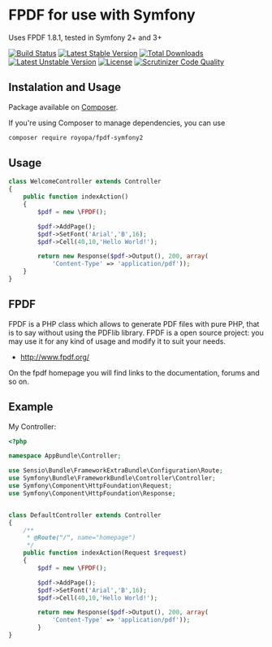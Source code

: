 FPDF for use with Symfony
=========================

Uses FPDF 1.8.1, tested in Symfony 2+ and 3+

[![Build Status](https://travis-ci.org/royopa/fpdf-symfony2.svg?branch=master)](https://travis-ci.org/royopa/fpdf-symfony2)
[![Latest Stable Version](https://poser.pugx.org/royopa/fpdf-symfony2/v/stable.svg)](https://packagist.org/packages/royopa/fpdf-symfony2) [![Total Downloads](https://poser.pugx.org/royopa/fpdf-symfony2/downloads.svg)](https://packagist.org/packages/royopa/fpdf-symfony2) [![Latest Unstable Version](https://poser.pugx.org/royopa/fpdf-symfony2/v/unstable.svg)](https://packagist.org/packages/royopa/fpdf-symfony2) [![License](https://poser.pugx.org/royopa/fpdf-symfony2/license.svg)](https://packagist.org/packages/royopa/fpdf-symfony2)
[![Scrutinizer Code Quality](https://scrutinizer-ci.com/g/royopa/fpdf-symfony2/badges/quality-score.png?b=master)](https://scrutinizer-ci.com/g/royopa/fpdf-symfony2/?branch=master)

## Instalation and Usage 

Package available on [Composer](https://packagist.org/packages/royopa/fpdf-symfony2).

If you're using Composer to manage dependencies, you can use

```sh
composer require royopa/fpdf-symfony2
```

Usage
-----
```php
class WelcomeController extends Controller
{
    public function indexAction()
    {
        $pdf = new \FPDF();

        $pdf->AddPage();
        $pdf->SetFont('Arial','B',16);
        $pdf->Cell(40,10,'Hello World!');

        return new Response($pdf->Output(), 200, array(
            'Content-Type' => 'application/pdf'));
    }
}

```

FPDF
-----
FPDF is a PHP class which allows to generate PDF files with pure PHP, that is to say without using the PDFlib library. FPDF is a open source project: you may use it for any kind of usage and modify it to suit your needs.

- http://www.fpdf.org/

On the fpdf homepage you will find links to the documentation, forums and so on.

Example
-------

My Controller:

```php
<?php

namespace AppBundle\Controller;

use Sensio\Bundle\FrameworkExtraBundle\Configuration\Route;
use Symfony\Bundle\FrameworkBundle\Controller\Controller;
use Symfony\Component\HttpFoundation\Request;
use Symfony\Component\HttpFoundation\Response;


class DefaultController extends Controller
{
    /**
     * @Route("/", name="homepage")
     */
    public function indexAction(Request $request)
    {
        $pdf = new \FPDF();

        $pdf->AddPage();
        $pdf->SetFont('Arial','B',16);
        $pdf->Cell(40,10,'Hello World!');

        return new Response($pdf->Output(), 200, array(
            'Content-Type' => 'application/pdf'));
        }
}
```

